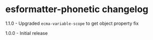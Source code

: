 # esformatter-phonetic changelog
1.1.0 - Upgraded `ecma-variable-scope` to get object property fix

1.0.0 - Initial release
